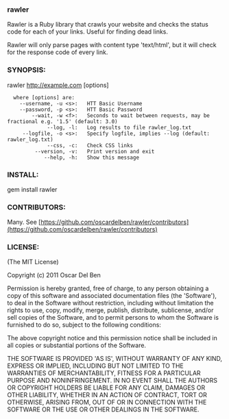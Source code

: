 ### rawler

Rawler is a Ruby library that crawls your website and checks the status code for each of your links. Useful for finding dead links.

Rawler will only parse pages with content type 'text/html', but it will check for the response code of every link.

### SYNOPSIS:

  rawler http://example.com [options]

      where [options] are:
        --username, -u <s>:   HTT Basic Username
        --password, -p <s>:   HTT Basic Password
            --wait, -w <f>:   Seconds to wait between requests, may be fractional e.g. '1.5' (default: 3.0)
                 --log, -l:   Log results to file rawler_log.txt
         --logfile, -o <s>:   Specify logfile, implies --log (default: rawler_log.txt)
                 --css, -c:   Check CSS links
             --version, -v:   Print version and exit
                --help, -h:   Show this message

### INSTALL:

gem install rawler

### CONTRIBUTORS:

Many. See [https://github.com/oscardelben/rawler/contributors](https://github.com/oscardelben/rawler/contributors)

### LICENSE:

(The MIT License)

Copyright (c) 2011 Oscar Del Ben

Permission is hereby granted, free of charge, to any person obtaining
a copy of this software and associated documentation files (the
'Software'), to deal in the Software without restriction, including
without limitation the rights to use, copy, modify, merge, publish,
distribute, sublicense, and/or sell copies of the Software, and to
permit persons to whom the Software is furnished to do so, subject to
the following conditions:

The above copyright notice and this permission notice shall be
included in all copies or substantial portions of the Software.

THE SOFTWARE IS PROVIDED 'AS IS', WITHOUT WARRANTY OF ANY KIND,
EXPRESS OR IMPLIED, INCLUDING BUT NOT LIMITED TO THE WARRANTIES OF
MERCHANTABILITY, FITNESS FOR A PARTICULAR PURPOSE AND NONINFRINGEMENT.
IN NO EVENT SHALL THE AUTHORS OR COPYRIGHT HOLDERS BE LIABLE FOR ANY
CLAIM, DAMAGES OR OTHER LIABILITY, WHETHER IN AN ACTION OF CONTRACT,
TORT OR OTHERWISE, ARISING FROM, OUT OF OR IN CONNECTION WITH THE
SOFTWARE OR THE USE OR OTHER DEALINGS IN THE SOFTWARE.
